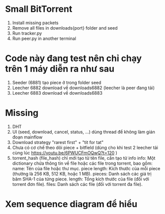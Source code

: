 # Small BitTorrent

1. Install missing packets
2. Remove all files in downloads{port} folder and seed
3. Run tracker.py
4. Run peer.py in another terminal

# Code này đang test nên chỉ chạy trên 1 máy diễn ra như sau

1. Seeder (6881) tạo piece ở trong folder seed 
2. Leecher 6882 download về downloads6882 (leecher là peer đang tải)
3. Leecher 6883 download về downloads6883

# Missing 

1. DHT 
2. UI (seed, download, cancel, status, ...) dùng thread để không làm gián đoạn mainflow
3. Download strategy "rarest first" + "tit for tat"
4. Chưa có cơ chế theo dõi piece + bitfield (dùng cho khi test 2 leecher tải cùng lúc https://youtu.be/6PWUCFmOQwQ?t=120 )
5. torrent_hash (file_hash) chỉ mới tạo từ tên file, cần tạo từ info
    info: Một dictionary chứa thông tin về file hoặc các file trong torrent, bao gồm:
        name: Tên của file hoặc thư mục.
        piece length: Kích thước của mỗi piece (thường là 256 KB, 512 KB, hoặc 1 MB).
        pieces: Danh sách các giá trị băm SHA-1 của từng piece.
        length: Tổng kích thước của file (đối với torrent đơn file).
        files: Danh sách các file (đối với torrent đa file).

# Xem sequence diagram để hiểu 


